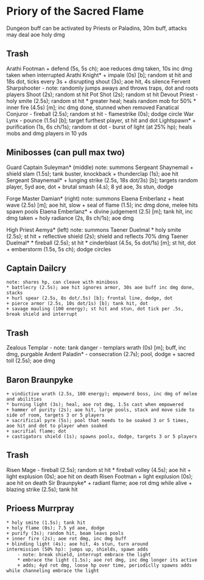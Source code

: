 # Priory of the Sacred Flame

Dungeon buff can be activated by Priests or Paladins, 30m buff, attacks may deal aoe holy dmg

## Trash
Arathi Footman
    + defend (5s, 5s ch); aoe reduces dmg taken, 10s inc dmg taken when interrupted
Arathi Knight*
    + impale (0s) [b]; random st hit and 18s dot, ticks every 3s
    + disrupting shout (3s); aoe hit, 4s silence
Fervent Sharpshooter
    - note: randomly jumps aways and throws traps, dot and roots players
    Shoot (2s); random st hit
    Pot Shot (2s); random st hit
Devout Priest
    - holy smite (2.5s); random st hit
    * greater heal; heals random mob for 50%
    * inner fire (4.5s) [m]; inc dmg done, stunned when removed
Fanatical Conjuror
    - fireball (2.5s); random st hit
    - flamestrike (0s); dodge circle
War Lynx
    - pounce (1.5s) [b]; target furthest player, st hit and dot
Lightspawn*
    + purification (1s, 6s ch/1s); random st dot
    - burst of light (at 25% hp); heals mobs and dmg players in 10 yds

## Minibosses (can pull max two)
Guard Captain Suleyman* (middle)
    note: summons Sergeant Shaynemail
    + shield slam (1.5s); tank buster, knockback
    + thunderclap (1s); aoe hit
Sergeant Shaynemail*
    + lunging strike (2.5s, 18s dot/3s) [b]; targets random player, 5yd aoe, dot
    + brutal smash (4.s); 8 yd aoe, 3s stun, dodge

Forge Master Damian* (right)
    note: summons Elaena Emberlanz
    + heat wave (2.5s) [m]; aoe hit, slow
    + seal of flame (1.5); inc dmg done, melee hits spawn pools
Elaena Emberlanz*
    + divine judgement (2.5) [m]; tank hit, inc dmg taken
    + holy radiance (2s, 8s ch/1s); aoe dmg

High Priest Aemya* (left)
    note: summons Taener Duelmal
    * holy smite (2.5s); st hit
    + reflective shield (2s); shield and reflects 70% dmg
Taener Duelmal*
    * fireball (2.5s); st hit
    * cinderblast (4.5s, 5s dot/1s) [m]; st hit, dot
    + emberstorm (1.5s, 5s ch); dodge circles

## Captain Dailcry
    note: shares hp, can cleave with miniboss
    * battlecry (2.5s); aoe hit ignores armor, 30s aoe buff inc dmg done, stacks
    + hurl spear (2.5s, 8s dot/.5s) [b]; frontal line, dodge, dot
    + pierce armor (2.5s, 10s dot/1s) [b]; tank hit, dot
    + savage mauling (100 energy); st hit and stun, dot tick per .5s, break shield and interrupt

## Trash
Zealous Templar
    - note: tank danger
    - templars wrath (0s) [m]; buff, inc dmg, purgable
Ardent Paladin*
    - consecration (2.7s); pool, dodge
    + sacred toll (2.5s); aoe dmg

## Baron Braunpyke
    + vindictive wrath (2.5s, 100 energy); empowerd boss, inc dmg of melee and abilities
    * burning light (3s); heal, aoe rot dmg, 1.5s cast when empowered
    + hammer of purity (2s); aoe hit, large pools, stack and move side to side of room, targets 3 or 5 players
    + sacrificial pyre (5s); pool that needs to be soaked 3 or 5 times, aoe hit and dot to player when soaked
    + sacrifial flame; dot
    + castigators shield (1s); spawns pools, dodge, targets 3 or 5 players

## Trash
Risen Mage
    - fireball (2.5s); random st hit
    * fireball volley (4.5s); aoe hit
    + light explusion (0s); aoe hit on death
Risen Footman
    + light explusion (0s); aoe hit on death
Sir Braunpyke*
    + radiant flame; aoe rot dmg while alive
    + blazing strike (2.5s); tank hit

## Prioess Murrpray
    * holy smite (1.5s); tank hit
    + holy flame (0s); 7.5 yd aoe, dodge
    + purify (3s); random hit, beam leavs pools
    + inner fire (2s); aoe rot dmg, inc dmg buff
    + blinding light (4s); aoe hit, 4s stun, turn around
    intermission (50% hp): jumps up, shields, spawn adds
        - note: break shield, interrupt embrace the light
        * embrace the light (1.5s); aoe rot dmg, inc dmg longer its active
        + adds; 4yd rot dmg, loose hp over time, periodiclly spawns adds while channeling embrace the light
